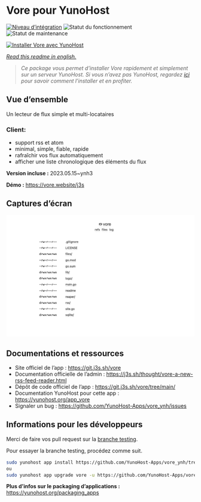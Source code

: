<!--
N.B.: This README was automatically generated by https://github.com/YunoHost/apps/tree/master/tools/README-generator
It shall NOT be edited by hand.
-->

# Vore pour YunoHost

[![Niveau d’intégration](https://dash.yunohost.org/integration/vore.svg)](https://dash.yunohost.org/appci/app/vore) ![Statut du fonctionnement](https://ci-apps.yunohost.org/ci/badges/vore.status.svg) ![Statut de maintenance](https://ci-apps.yunohost.org/ci/badges/vore.maintain.svg)

[![Installer Vore avec YunoHost](https://install-app.yunohost.org/install-with-yunohost.svg)](https://install-app.yunohost.org/?app=vore)

*[Read this readme in english.](./README.md)*

> *Ce package vous permet d’installer Vore rapidement et simplement sur un serveur YunoHost.
Si vous n’avez pas YunoHost, regardez [ici](https://yunohost.org/#/install) pour savoir comment l’installer et en profiter.*

## Vue d’ensemble

Un lecteur de flux simple et multi-locataires

### Client:

- support rss et atom
- minimal, simple, fiable, rapide
- rafraîchir vos flux automatiquement
- afficher une liste chronologique des éléments du flux


**Version incluse :** 2023.05.15~ynh3

**Démo :** https://vore.website/j3s

## Captures d’écran

![Capture d’écran de Vore](./doc/screenshots/screenshot.png)

## Documentations et ressources

* Site officiel de l’app : <https://git.j3s.sh/vore>
* Documentation officielle de l’admin : <https://j3s.sh/thought/vore-a-new-rss-feed-reader.html>
* Dépôt de code officiel de l’app : <https://git.j3s.sh/vore/tree/main/>
* Documentation YunoHost pour cette app : <https://yunohost.org/app_vore>
* Signaler un bug : <https://github.com/YunoHost-Apps/vore_ynh/issues>

## Informations pour les développeurs

Merci de faire vos pull request sur la [branche testing](https://github.com/YunoHost-Apps/vore_ynh/tree/testing).

Pour essayer la branche testing, procédez comme suit.

``` bash
sudo yunohost app install https://github.com/YunoHost-Apps/vore_ynh/tree/testing --debug
ou
sudo yunohost app upgrade vore -u https://github.com/YunoHost-Apps/vore_ynh/tree/testing --debug
```

**Plus d’infos sur le packaging d’applications :** <https://yunohost.org/packaging_apps>
